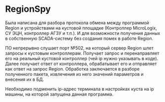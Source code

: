 # RegionSpy


Была написана для разбора протокола обмена между программой Region и устройствами на кустовой 
площадке (Контроллер MicroLogix, СУ ЭЦН, контроллер АГЗУ и т.п.). И для возможности получения данных 
в собственную SCADA-систему без создания помех в работе Region.

ПО непрерывно слушает порт №502, на который сервер Region шлет запросы к кустовым контроллерам. 
Получает запрос и перенаправляет его на реальный кустовой контроллер (чей ip нужно указывать в коде).
Далее получает ответ от контроллера, обрабатывает его и отправляет как ответ на запрос Region.
Обработка заключается в разборе полученного пакета, извлечения из него значений параметров и внесения их в БД.

Необходимо подменить ip-адрес терминала в настройках куста на ip машины, на которой запущена данная программа.